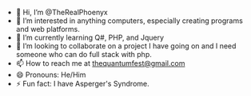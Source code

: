 - 👋 Hi, I’m @TheRealPhoenyx
- 👀 I’m interested in anything computers, especially creating programs and web platforms.
- 🌱 I’m currently learning Q#, PHP, and Jquery
- 💞️ I’m looking to collaborate on a project I have going on and I need someone who can do full stack with php.
- 📫 How to reach me at thequantumfest@gmail.com
- 😄 Pronouns: He/Him
- ⚡ Fun fact: I have Asperger's Syndrome.

<!---
TheRealPhoenyx/TheRealPhoenyx is a ✨ special ✨ repository because its `README.md` (this file) appears on your GitHub profile.
You can click the Preview link to take a look at your changes.
--->

